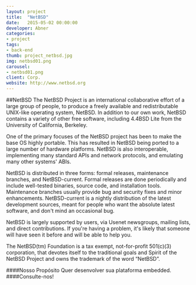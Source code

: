 ```yaml
---
layout: project
title:  "NetBSD"
date:   2015-05-02 00:00:00
developer: Abner 
categories:
- project
tags:
- back-end
thumb: project_netbsd.jpg
img: netbsd01.png
carousel:
- netbsd01.png
client: Corp.
website: http://www.netbsd.org
---
```

##NetBSD
The NetBSD Project is an international collaborative effort of a large group of people, to produce a freely available and redistributable UNIX-like operating system, NetBSD. In addition to our own work, NetBSD contains a variety of other free software, including 4.4BSD Lite from the University of California, Berkeley.

One of the primary focuses of the NetBSD project has been to make the base OS highly portable. This has resulted in NetBSD being ported to a large number of hardware platforms. NetBSD is also interoperable, implementing many standard APIs and network protocols, and emulating many other systems' ABIs.

NetBSD is distributed in three forms: formal releases, maintenance branches, and NetBSD-current. Formal releases are done periodically and include well-tested binaries, source code, and installation tools. Maintenance branches usually provide bug and security fixes and minor enhancements. NetBSD-current is a nightly distribution of the latest development sources, meant for people who want the absolute latest software, and don't mind an occasional bug.

NetBSD is largely supported by users, via Usenet newsgroups, mailing lists, and direct contributions. If you're having a problem, it's likely that someone will have seen it before and will be able to help you.

The NetBSD(tm) Foundation is a tax exempt, not-for-profit 501(c)(3) corporation, that devotes itself to the traditional goals and Spirit of the NetBSD Project and owns the trademark of the word “NetBSD”.


####Nosso Propósito
Quer desenvolver sua plataforma embedded. 
####Consulte-nos!
